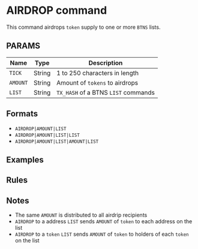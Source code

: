 # AIRDROP command
This command airdrops `token` supply to one or more `BTNS` lists.

## PARAMS
| Name     | Type   | Description                         |
| -------- | ------ | ----------------------------------- |
| `TICK`   | String | 1 to 250 characters in length       |
| `AMOUNT` | String | Amount of `tokens` to airdrops      |
| `LIST`   | String | `TX_HASH` of a BTNS `LIST` commands |

## Formats
- `AIRDROP|AMOUNT|LIST`
- `AIRDROP|AMOUNT|LIST|LIST`
- `AIRDROP|AMOUNT|LIST|AMOUNT|LIST`

## Examples

## Rules

## Notes
- The same `AMOUNT` is distributed to all airdrip recipients
- `AIRDROP` to a address `LIST` sends `AMOUNT` of `token` to each address on the list
- `AIRDROP` to a `token` `LIST` sends `AMOUNT` of `token` to holders of each `token` on the list

